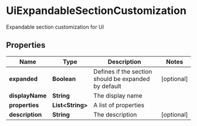 

# UiExpandableSectionCustomization

Expandable section customization for UI

## Properties

| Name | Type | Description | Notes |
|------------ | ------------- | ------------- | -------------|
|**expanded** | **Boolean** | Defines if the section should be expanded by default |  [optional] |
|**displayName** | **String** | The display name |  |
|**properties** | **List&lt;String&gt;** | A list of properties |  |
|**description** | **String** | The description |  [optional] |



